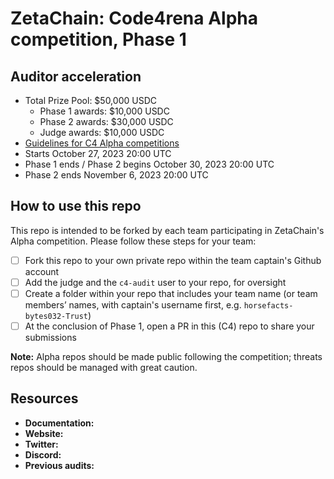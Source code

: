 # ZetaChain: Code4rena Alpha competition, Phase 1
## Auditor acceleration

- Total Prize Pool: $50,000 USDC
  - Phase 1 awards: $10,000 USDC
  - Phase 2 awards: $30,000 USDC
  - Judge awards: $10,000 USDC
- [Guidelines for C4 Alpha competitions](https://docs.google.com/document/d/1s7-giM3kGbIeJv789ooJ8C7hXhoQBkUgOHyYnjDPw6s/edit?usp=sharing)
- Starts October 27, 2023 20:00 UTC 
- Phase 1 ends / Phase 2 begins October 30, 2023 20:00 UTC
- Phase 2 ends November 6, 2023 20:00 UTC

## How to use this repo

This repo is intended to be forked by each team participating in ZetaChain's Alpha competition. Please follow these steps for your team:

- [ ] Fork this repo to your own private repo within the team captain's Github account
- [ ] Add the judge and the `c4-audit` user to your repo, for oversight
- [ ] Create a folder within your repo that includes your team name (or team members’ names, with captain's username first, e.g. `horsefacts-bytes032-Trust`)
- [ ] At the conclusion of Phase 1, open a PR in this (C4) repo to share your submissions

**Note:** Alpha repos should be made public following the competition; threats repos should be managed with great caution. 

## Resources

- **Documentation:**
- **Website:**
- **Twitter:** 
- **Discord:** 
- **Previous audits:** 

